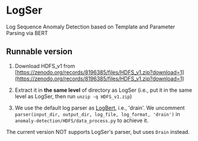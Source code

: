 # LogSer

Log Sequence Anomaly Detection based on Template and Parameter Parsing via BERT

## Runnable version

1. Download HDFS_v1 from [https://zenodo.org/records/8196385/files/HDFS_v1.zip?download=1](https://zenodo.org/records/8196385/files/HDFS_v1.zip?download=1)

1. Extract it in **the same level** of directory as LogSer (i.e., put it in the same level as LogSer, then run `unzip -q HDFS_v1.zip`)

1. We use the default log parser as [LogBert](https://github.com/HelenGuohx/logbert/blob/main/HDFS/data_process.py#L119), i.e., 'drain'. We uncomment `parser(input_dir, output_dir, log_file, log_format, 'drain')` in `anomaly-detection/HDFS/data_process.py` to achieve it.

The current version NOT supports LogSer's parser, but uses `Drain` instead.
